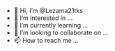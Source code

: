 - 👋 Hi, I’m @Lezama21tks
- 👀 I’m interested in ...
- 🌱 I’m currently learning ...
- 💞️ I’m looking to collaborate on ...
- 📫 How to reach me ...

<!---
Lezama21tks/Lezama21tks is a ✨ special ✨ repository because its `README.md` (this file) appears on your GitHub profile.
You can click the Preview link to take a look at your changes.
--->
